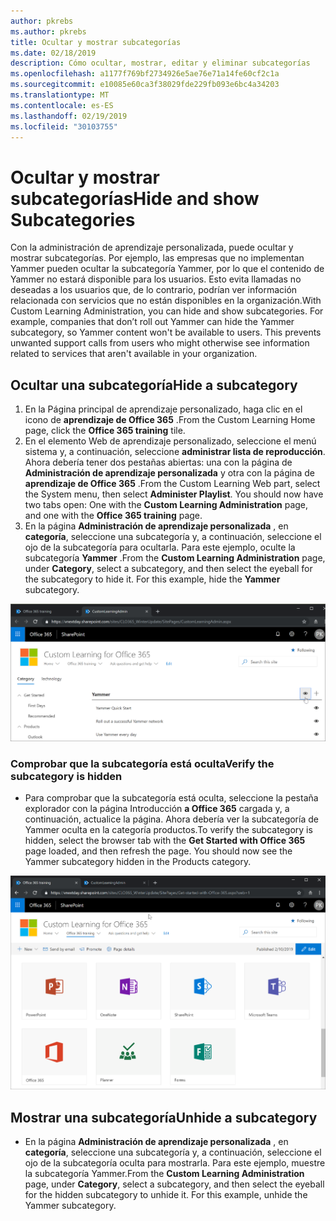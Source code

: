 ```yaml
---
author: pkrebs
ms.author: pkrebs
title: Ocultar y mostrar subcategorías
ms.date: 02/18/2019
description: Cómo ocultar, mostrar, editar y eliminar subcategorías
ms.openlocfilehash: a1177f769bf2734926e5ae76e71a14fe60cf2c1a
ms.sourcegitcommit: e10085e60ca3f38029fde229fb093e6bc4a34203
ms.translationtype: MT
ms.contentlocale: es-ES
ms.lasthandoff: 02/19/2019
ms.locfileid: "30103755"
---
```

# <a name="hide-and-show-subcategories"></a><span data-ttu-id="95cb9-103">Ocultar y mostrar subcategorías</span><span class="sxs-lookup"><span data-stu-id="95cb9-103">Hide and show Subcategories</span></span>

<span data-ttu-id="95cb9-p101">Con la administración de aprendizaje personalizada, puede ocultar y mostrar subcategorías. Por ejemplo, las empresas que no implementan Yammer pueden ocultar la subcategoría Yammer, por lo que el contenido de Yammer no estará disponible para los usuarios. Esto evita llamadas no deseadas a los usuarios que, de lo contrario, podrían ver información relacionada con servicios que no están disponibles en la organización.</span><span class="sxs-lookup"><span data-stu-id="95cb9-p101">With Custom Learning Administration, you can hide and show subcategories. For example, companies that don’t roll out Yammer can hide the Yammer subcategory, so Yammer content won't be available to users. This prevents unwanted support calls from users who might otherwise see information related to services that aren't available in your organization.</span></span>

## <a name="hide-a-subcategory"></a><span data-ttu-id="95cb9-107">Ocultar una subcategoría</span><span class="sxs-lookup"><span data-stu-id="95cb9-107">Hide a subcategory</span></span> 

1. <span data-ttu-id="95cb9-108">En la Página principal de aprendizaje personalizado, haga clic en el icono de **aprendizaje de Office 365** .</span><span class="sxs-lookup"><span data-stu-id="95cb9-108">From the Custom Learning Home page, click the **Office 365 training** tile.</span></span>
2. <span data-ttu-id="95cb9-p102">En el elemento Web de aprendizaje personalizado, seleccione el menú sistema y, a continuación, seleccione **administrar lista de reproducción**. Ahora debería tener dos pestañas abiertas: una con la página de **Administración de aprendizaje personalizada** y otra con la página de **aprendizaje de Office 365** .</span><span class="sxs-lookup"><span data-stu-id="95cb9-p102">From the Custom Learning Web part, select the System menu, then select **Administer Playlist**. You should now have two tabs open: One with the **Custom Learning Administration** page, and one with the **Office 365 training** page.</span></span> 
3. <span data-ttu-id="95cb9-p103">En la página **Administración de aprendizaje personalizada** , en **categoría**, seleccione una subcategoría y, a continuación, seleccione el ojo de la subcategoría para ocultarla. Para este ejemplo, oculte la subcategoría **Yammer** .</span><span class="sxs-lookup"><span data-stu-id="95cb9-p103">From the **Custom Learning Administration** page, under **Category**, select a subcategory, and then select the eyeball for the subcategory to hide it. For this example, hide the **Yammer** subcategory.</span></span>  

![CG-hidesubcat. png](media/cg-hidesubcat.png)

### <a name="verify-the-subcategory-is-hidden"></a><span data-ttu-id="95cb9-114">Comprobar que la subcategoría está oculta</span><span class="sxs-lookup"><span data-stu-id="95cb9-114">Verify the subcategory is hidden</span></span>
- <span data-ttu-id="95cb9-p104">Para comprobar que la subcategoría está oculta, seleccione la pestaña explorador con la página Introducción **a Office 365** cargada y, a continuación, actualice la página. Ahora debería ver la subcategoría de Yammer oculta en la categoría productos.</span><span class="sxs-lookup"><span data-stu-id="95cb9-p104">To verify the subcategory is hidden, select the browser tab with the **Get Started with Office 365** page loaded, and then refresh the page. You should now see the Yammer subcategory hidden in the Products category.</span></span> 

![CG-hidesubcatrefresh. png](media/cg-hidesubcatrefresh.png)

## <a name="unhide-a-subcategory"></a><span data-ttu-id="95cb9-118">Mostrar una subcategoría</span><span class="sxs-lookup"><span data-stu-id="95cb9-118">Unhide a subcategory</span></span> 

- <span data-ttu-id="95cb9-p105">En la página **Administración de aprendizaje personalizada** , en **categoría**, seleccione una subcategoría y, a continuación, seleccione el ojo de la subcategoría oculta para mostrarla. Para este ejemplo, muestre la subcategoría Yammer.</span><span class="sxs-lookup"><span data-stu-id="95cb9-p105">From the **Custom Learning Administration** page, under **Category**, select a subcategory, and then select the eyeball for the hidden subcategory to unhide it. For this example, unhide the Yammer subcategory.</span></span>